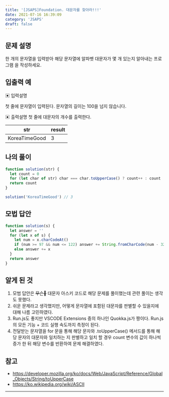 ```yaml
---
title: '[JSAPS]Foundation. 대문자를 찾아라!!!'
date: 2021-07-16 16:39:09
category: 'JSAPS'
draft: false
---
```


## 문제 설명

한 개의 문자열을 입력받아 해당 문자열에 알파벳 대문자가 몇 개 있는지 알아내는 프로그램 을 작성하세요.

## 입출력 예

▣ 입력설명

첫 줄에 문자열이 입력된다. 문자열의 길이는 100을 넘지 않습니다.

▣ 출력설명
첫 줄에 대문자의 개수를 출력한다.

| str           | result |
| ------------- | ------ |
| KoreaTimeGood | 3      |

## 나의 풀이

```javascript
function solution(str) {
  let count = 0
  for (let char of str) char === char.toUpperCase() ? count++ : count
  return count
}

solution('KoreaTimeGood') // 3
```

## 모법 답안

```javascript
function solution(s) {
  let answer = ''
  for (let x of s) {
    let num = x.charCodeAt()
    if (num >= 97 && num <= 122) answer += String.fromCharCode(num - 32)
    else answer += x
  }
  return answer
}
```

## 알게 된 것

1. 모범 답안은 ~~무슨🤬~~ 대문자 아스키 코드로 해당 문제를 풀이했는데 관련 풀이는 생각도 못했다.
2. 쉬운 문제라고 생각했지만, 어떻게 문자열에 포함된 대문자를 판별할 수 있을지에 대해 나름 고민하였다.
3. Run.js도 좋지만 VSCODE Extensions 중의 하나인 Quokka.js가 짱이다. Run.js의 모든 기능 + 코드 실행 속도까지 측정이 된다.
4. 전달받는 문자열을 for 문을 통해 해당 문자와 .toUpperCase() 메서드를 통해 해당 문자의 대문자와 일치하는 지 판별하고 일치 할 경우 count 변수의 값이 하나씩 증가 한 뒤 해당 변수를 반환하여 문제 해결하였다.

## 참고

- <https://developer.mozilla.org/ko/docs/Web/JavaScript/Reference/Global_Objects/String/toUpperCase>
- <https://ko.wikipedia.org/wiki/ASCII>

---
